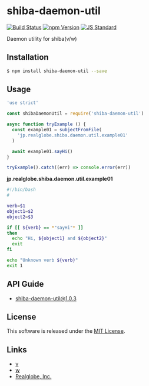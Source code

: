 shiba-daemon-util
==========

<!---
This file is generated by ape-tmpl. Do not update manually.
--->

<!-- Badge Start -->
<a name="badges"></a>

[![Build Status][bd_travis_shield_url]][bd_travis_url]
[![npm Version][bd_npm_shield_url]][bd_npm_url]
[![JS Standard][bd_standard_shield_url]][bd_standard_url]

[bd_repo_url]: https://github.com/realglobe-Inc/shiba-daemon-util
[bd_travis_url]: http://travis-ci.org/realglobe-Inc/shiba-daemon-util
[bd_travis_shield_url]: http://img.shields.io/travis/realglobe-Inc/shiba-daemon-util.svg?style=flat
[bd_travis_com_url]: http://travis-ci.com/realglobe-Inc/shiba-daemon-util
[bd_travis_com_shield_url]: https://api.travis-ci.com/realglobe-Inc/shiba-daemon-util.svg?token=
[bd_license_url]: https://github.com/realglobe-Inc/shiba-daemon-util/blob/master/LICENSE
[bd_codeclimate_url]: http://codeclimate.com/github/realglobe-Inc/shiba-daemon-util
[bd_codeclimate_shield_url]: http://img.shields.io/codeclimate/github/realglobe-Inc/shiba-daemon-util.svg?style=flat
[bd_codeclimate_coverage_shield_url]: http://img.shields.io/codeclimate/coverage/github/realglobe-Inc/shiba-daemon-util.svg?style=flat
[bd_gemnasium_url]: https://gemnasium.com/realglobe-Inc/shiba-daemon-util
[bd_gemnasium_shield_url]: https://gemnasium.com/realglobe-Inc/shiba-daemon-util.svg
[bd_npm_url]: http://www.npmjs.org/package/shiba-daemon-util
[bd_npm_shield_url]: http://img.shields.io/npm/v/shiba-daemon-util.svg?style=flat
[bd_standard_url]: http://standardjs.com/
[bd_standard_shield_url]: https://img.shields.io/badge/code%20style-standard-brightgreen.svg

<!-- Badge End -->


<!-- Description Start -->
<a name="description"></a>

Daemon utility for shiba(v/w)

<!-- Description End -->


<!-- Overview Start -->
<a name="overview"></a>



<!-- Overview End -->


<!-- Sections Start -->
<a name="sections"></a>

<!-- Section from "doc/guides/01.Installation.md.hbs" Start -->

<a name="section-doc-guides-01-installation-md"></a>

Installation
-----

```bash
$ npm install shiba-daemon-util --save
```


<!-- Section from "doc/guides/01.Installation.md.hbs" End -->

<!-- Section from "doc/guides/02.Usage.md.hbs" Start -->

<a name="section-doc-guides-02-usage-md"></a>

Usage
---------

```javascript
'use strict'

const shibaDaemonUtil = require('shiba-daemon-util')

async function tryExample () {
  const example01 = subjectFromFile(
    'jp.realglobe.shiba.daemon.util.example01'
  )

  await example01.sayHi()
}

tryExample().catch((err) => console.error(err))

```


**jp.realglobe.shiba.daemon.util.example01**
```bash
#!/bin/bash
#

verb=$1
object1=$2
object2=$3

if [[ ${verb} == *"sayHi"* ]]
then
  echo "Hi, ${object1} and ${object2}"
  exit
fi

echo "Unknown verb ${verb}"
exit 1
```

<!-- Section from "doc/guides/02.Usage.md.hbs" End -->

<!-- Section from "doc/guides/10.API Guide.md.hbs" Start -->

<a name="section-doc-guides-10-a-p-i-guide-md"></a>

API Guide
-----

+ [shiba-daemon-util@1.0.3](./doc/api/api.md)


<!-- Section from "doc/guides/10.API Guide.md.hbs" End -->


<!-- Sections Start -->


<!-- LICENSE Start -->
<a name="license"></a>

License
-------
This software is released under the [MIT License](https://github.com/realglobe-Inc/shiba-daemon-util/blob/master/LICENSE).

<!-- LICENSE End -->


<!-- Links Start -->
<a name="links"></a>

Links
------

+ [v][v_url]
+ [w][w_url]
+ [Realglobe, Inc.][realglobe,_inc__url]

[v_url]: https://github.com/realglobe-Inc/v
[w_url]: https://github.com/realglobe-Inc/w
[realglobe,_inc__url]: http://realglobe.jp

<!-- Links End -->
